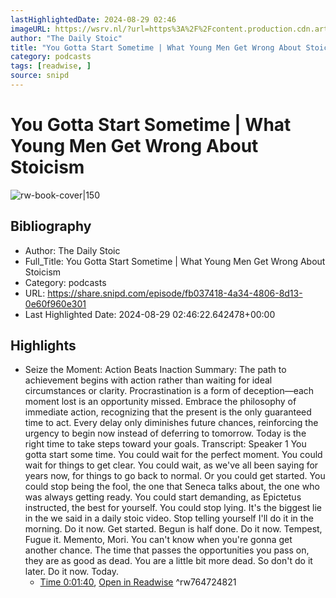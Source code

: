 ```yaml
---
lastHighlightedDate: 2024-08-29 02:46
imageURL: https://wsrv.nl/?url=https%3A%2F%2Fcontent.production.cdn.art19.com%2Fimages%2Fc3%2Fdb%2Fe6%2F97%2Fc3dbe697-b1e8-47d9-956b-ea6bdb23e7ae%2F02827e0de653343986157aadae312d4212e24305e4f22a741c21891128267579d65417ded9193aff0bfb00567efde9d2fa39c42eaeec29e8ebf8f6b17a1bfb04.jpeg&w=100&h=100
author: "The Daily Stoic"
title: "You Gotta Start Sometime | What Young Men Get Wrong About Stoicism"
category: podcasts
tags: [readwise, ]
source: snipd
---
```

# You Gotta Start Sometime | What Young Men Get Wrong About Stoicism

![rw-book-cover|150](https://wsrv.nl/?url=https%3A%2F%2Fcontent.production.cdn.art19.com%2Fimages%2Fc3%2Fdb%2Fe6%2F97%2Fc3dbe697-b1e8-47d9-956b-ea6bdb23e7ae%2F02827e0de653343986157aadae312d4212e24305e4f22a741c21891128267579d65417ded9193aff0bfb00567efde9d2fa39c42eaeec29e8ebf8f6b17a1bfb04.jpeg&w=100&h=100)

## Bibliography
- Author: The Daily Stoic
- Full_Title: You Gotta Start Sometime | What Young Men Get Wrong About Stoicism
- Category: podcasts
- URL: https://share.snipd.com/episode/fb037418-4a34-4806-8d13-0e60f960e301
- Last Highlighted Date: 2024-08-29 02:46:22.642478+00:00

## Highlights
- Seize the Moment: Action Beats Inaction
  Summary:
  The path to achievement begins with action rather than waiting for ideal circumstances or clarity.
  Procrastination is a form of deception—each moment lost is an opportunity missed. Embrace the philosophy of immediate action, recognizing that the present is the only guaranteed time to act.
  Every delay only diminishes future chances, reinforcing the urgency to begin now instead of deferring to tomorrow.
  Today is the right time to take steps toward your goals.
  Transcript:
  Speaker 1
  You gotta start some time. You could wait for the perfect moment. You could wait for things to get clear. You could wait, as we've all been saying for years now, for things to go back to normal. Or you could get started. You could stop being the fool, the one that Seneca talks about, the one who was always getting ready. You could start demanding, as Epictetus instructed, the best for yourself. You could stop lying. It's the biggest lie in the we said in a daily stoic video. Stop telling yourself I'll do it in the morning. Do it now. Get started. Begun is half done. Do it now. Tempest, Fugue it. Memento, Mori. You can't know when you're gonna get another chance. The time that passes the opportunities you pass on, they are as good as dead. You are a little bit more dead. So don't do it later. Do it now. Today.
    - [Time 0:01:40](https://share.snipd.com/snip/56240d81-b231-48d5-ba4a-936d7a2af5f9), [Open in Readwise](https://readwise.io/open/764724821)
^rw764724821


